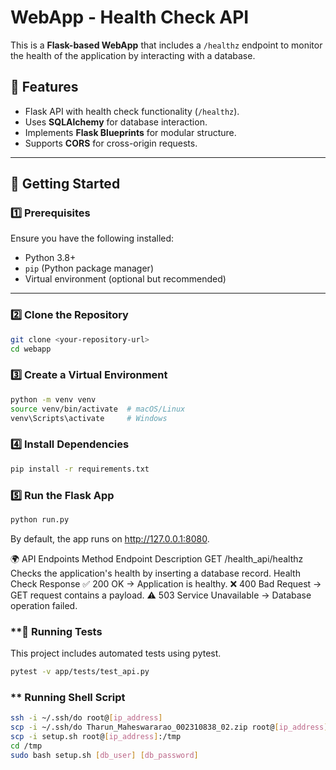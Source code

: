 # WebApp - Health Check API

This is a **Flask-based WebApp** that includes a `/healthz` endpoint to monitor the health of the application by interacting with a database.

## 📌 Features
- Flask API with health check functionality (`/healthz`).
- Uses **SQLAlchemy** for database interaction.
- Implements **Flask Blueprints** for modular structure.
- Supports **CORS** for cross-origin requests.

---

## 🚀 Getting Started

### **1️⃣ Prerequisites**
Ensure you have the following installed:
- Python 3.8+ 
- `pip` (Python package manager)
- Virtual environment (optional but recommended)

---



### **2️⃣ Clone the Repository**
```bash
git clone <your-repository-url>
cd webapp
```

### **3️⃣ Create a Virtual Environment**
```bash
python -m venv venv
source venv/bin/activate  # macOS/Linux
venv\Scripts\activate     # Windows
```

### **4️⃣ Install Dependencies**
```bash
pip install -r requirements.txt
```

### **5️⃣ Run the Flask App**
```bash
python run.py
```

By default, the app runs on http://127.0.0.1:8080.

🌍 API Endpoints
Method	Endpoint	Description
GET	/health_api/healthz	Checks the application's health by inserting a database record.
Health Check Response
✅ 200 OK → Application is healthy.
❌ 400 Bad Request → GET request contains a payload.
⚠️ 503 Service Unavailable → Database operation failed.

### **🧪 Running Tests
This project includes automated tests using pytest.

```bash
pytest -v app/tests/test_api.py
```

### ** Running Shell Script

```bash
ssh -i ~/.ssh/do root@[ip_address]
scp -i ~/.ssh/do Tharun_Maheswararao_002310838_02.zip root@[ip_address]:/tmp
scp -i setup.sh root@[ip_address]:/tmp
cd /tmp
sudo bash setup.sh [db_user] [db_password]
```
